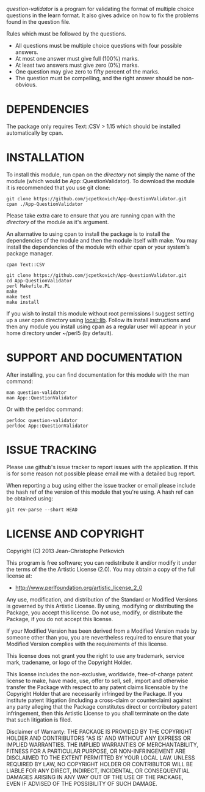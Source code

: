 *question-validator* is a program for validating the format of
multiple choice questions in the learn format. It also gives advice on
how to fix the problems found in the question file.

Rules which must be followed by the questions.
  - All questions must be multiple choice questions with four possible answers.
  - At most one answer must give full (100%) marks.
  - At least two answers must give zero (0%) marks.
  - One question may give zero to fifty percent of the marks.
  - The question must be compelling, and the right answer should be non-obvious.

# DEPENDENCIES 

The package only requires Text::CSV > 1.15 which should be installed
automatically by cpan. 

# INSTALLATION

To install this module, run cpan on the *directory* not simply the
name of the module (which would be App::QuestionValidator). To
download the module it is recommended that you use git clone:

    git clone https://github.com/jcpetkovich/App-QuestionValidator.git
    cpan ./App-QuestionValidator

Please take extra care to ensure that you are running cpan with the
*directory* of the module as it's argument.

An alternative to using cpan to install the package is to install the
dependencies of the module and then the module itself with make. You
may install the dependencies of the module with either cpan or your
system's package manager.

    cpan Text::CSV

    git clone https://github.com/jcpetkovich/App-QuestionValidator.git
    cd App-QuestionValidator
	perl Makefile.PL
	make
	make test
	make install

If you wish to install this module without root permissions I suggest
setting up a user cpan directory using
[local::lib](https://metacpan.org/module/local::lib). Follow its
install instructions and then any module you install using cpan as a
regular user will appear in your home directory under ~/perl5 (by
default).

# SUPPORT AND DOCUMENTATION

After installing, you can find documentation for this module with the
man command:

    man question-validator
    man App::QuestionValidator

Or with the perldoc command:

    perldoc question-validator
    perldoc App::QuestionValidator


# ISSUE TRACKING

Please use github's issue tracker to report issues with the
application. If this is for some reason not possible please email me
with a detailed bug report.

When reporting a bug using either the issue tracker or email please
include the hash ref of the version of this module that you're
using. A hash ref can be obtained using:

    git rev-parse --short HEAD


# LICENSE AND COPYRIGHT

Copyright (C) 2013 Jean-Christophe Petkovich

This program is free software; you can redistribute it and/or modify it
under the terms of the the Artistic License (2.0). You may obtain a
copy of the full license at:

* <http://www.perlfoundation.org/artistic_license_2_0>

Any use, modification, and distribution of the Standard or Modified
Versions is governed by this Artistic License. By using, modifying or
distributing the Package, you accept this license. Do not use, modify,
or distribute the Package, if you do not accept this license.

If your Modified Version has been derived from a Modified Version made
by someone other than you, you are nevertheless required to ensure that
your Modified Version complies with the requirements of this license.

This license does not grant you the right to use any trademark, service
mark, tradename, or logo of the Copyright Holder.

This license includes the non-exclusive, worldwide, free-of-charge
patent license to make, have made, use, offer to sell, sell, import and
otherwise transfer the Package with respect to any patent claims
licensable by the Copyright Holder that are necessarily infringed by the
Package. If you institute patent litigation (including a cross-claim or
counterclaim) against any party alleging that the Package constitutes
direct or contributory patent infringement, then this Artistic License
to you shall terminate on the date that such litigation is filed.

Disclaimer of Warranty: THE PACKAGE IS PROVIDED BY THE COPYRIGHT HOLDER
AND CONTRIBUTORS "AS IS' AND WITHOUT ANY EXPRESS OR IMPLIED WARRANTIES.
THE IMPLIED WARRANTIES OF MERCHANTABILITY, FITNESS FOR A PARTICULAR
PURPOSE, OR NON-INFRINGEMENT ARE DISCLAIMED TO THE EXTENT PERMITTED BY
YOUR LOCAL LAW. UNLESS REQUIRED BY LAW, NO COPYRIGHT HOLDER OR
CONTRIBUTOR WILL BE LIABLE FOR ANY DIRECT, INDIRECT, INCIDENTAL, OR
CONSEQUENTIAL DAMAGES ARISING IN ANY WAY OUT OF THE USE OF THE PACKAGE,
EVEN IF ADVISED OF THE POSSIBILITY OF SUCH DAMAGE.

